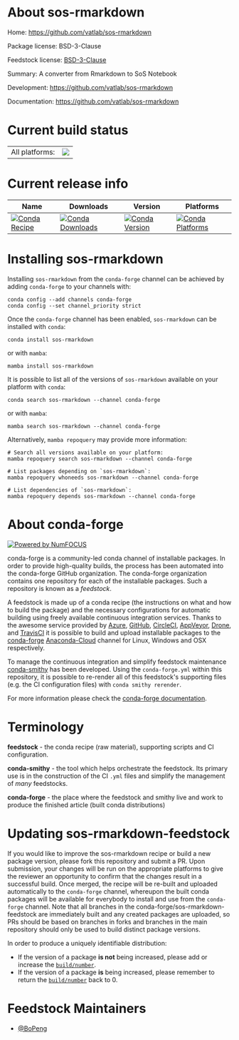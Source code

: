 About sos-rmarkdown
===================

Home: https://github.com/vatlab/sos-rmarkdown

Package license: BSD-3-Clause

Feedstock license: [BSD-3-Clause](https://github.com/conda-forge/sos-rmarkdown-feedstock/blob/master/LICENSE.txt)

Summary: A converter from Rmarkdown to SoS Notebook

Development: https://github.com/vatlab/sos-rmarkdown

Documentation: https://github.com/vatlab/sos-rmarkdown

Current build status
====================


<table><tr><td>All platforms:</td>
    <td>
      <a href="https://dev.azure.com/conda-forge/feedstock-builds/_build/latest?definitionId=8422&branchName=master">
        <img src="https://dev.azure.com/conda-forge/feedstock-builds/_apis/build/status/sos-rmarkdown-feedstock?branchName=master">
      </a>
    </td>
  </tr>
</table>

Current release info
====================

| Name | Downloads | Version | Platforms |
| --- | --- | --- | --- |
| [![Conda Recipe](https://img.shields.io/badge/recipe-sos--rmarkdown-green.svg)](https://anaconda.org/conda-forge/sos-rmarkdown) | [![Conda Downloads](https://img.shields.io/conda/dn/conda-forge/sos-rmarkdown.svg)](https://anaconda.org/conda-forge/sos-rmarkdown) | [![Conda Version](https://img.shields.io/conda/vn/conda-forge/sos-rmarkdown.svg)](https://anaconda.org/conda-forge/sos-rmarkdown) | [![Conda Platforms](https://img.shields.io/conda/pn/conda-forge/sos-rmarkdown.svg)](https://anaconda.org/conda-forge/sos-rmarkdown) |

Installing sos-rmarkdown
========================

Installing `sos-rmarkdown` from the `conda-forge` channel can be achieved by adding `conda-forge` to your channels with:

```
conda config --add channels conda-forge
conda config --set channel_priority strict
```

Once the `conda-forge` channel has been enabled, `sos-rmarkdown` can be installed with `conda`:

```
conda install sos-rmarkdown
```

or with `mamba`:

```
mamba install sos-rmarkdown
```

It is possible to list all of the versions of `sos-rmarkdown` available on your platform with `conda`:

```
conda search sos-rmarkdown --channel conda-forge
```

or with `mamba`:

```
mamba search sos-rmarkdown --channel conda-forge
```

Alternatively, `mamba repoquery` may provide more information:

```
# Search all versions available on your platform:
mamba repoquery search sos-rmarkdown --channel conda-forge

# List packages depending on `sos-rmarkdown`:
mamba repoquery whoneeds sos-rmarkdown --channel conda-forge

# List dependencies of `sos-rmarkdown`:
mamba repoquery depends sos-rmarkdown --channel conda-forge
```


About conda-forge
=================

[![Powered by
NumFOCUS](https://img.shields.io/badge/powered%20by-NumFOCUS-orange.svg?style=flat&colorA=E1523D&colorB=007D8A)](https://numfocus.org)

conda-forge is a community-led conda channel of installable packages.
In order to provide high-quality builds, the process has been automated into the
conda-forge GitHub organization. The conda-forge organization contains one repository
for each of the installable packages. Such a repository is known as a *feedstock*.

A feedstock is made up of a conda recipe (the instructions on what and how to build
the package) and the necessary configurations for automatic building using freely
available continuous integration services. Thanks to the awesome service provided by
[Azure](https://azure.microsoft.com/en-us/services/devops/), [GitHub](https://github.com/),
[CircleCI](https://circleci.com/), [AppVeyor](https://www.appveyor.com/),
[Drone](https://cloud.drone.io/welcome), and [TravisCI](https://travis-ci.com/)
it is possible to build and upload installable packages to the
[conda-forge](https://anaconda.org/conda-forge) [Anaconda-Cloud](https://anaconda.org/)
channel for Linux, Windows and OSX respectively.

To manage the continuous integration and simplify feedstock maintenance
[conda-smithy](https://github.com/conda-forge/conda-smithy) has been developed.
Using the ``conda-forge.yml`` within this repository, it is possible to re-render all of
this feedstock's supporting files (e.g. the CI configuration files) with ``conda smithy rerender``.

For more information please check the [conda-forge documentation](https://conda-forge.org/docs/).

Terminology
===========

**feedstock** - the conda recipe (raw material), supporting scripts and CI configuration.

**conda-smithy** - the tool which helps orchestrate the feedstock.
                   Its primary use is in the construction of the CI ``.yml`` files
                   and simplify the management of *many* feedstocks.

**conda-forge** - the place where the feedstock and smithy live and work to
                  produce the finished article (built conda distributions)


Updating sos-rmarkdown-feedstock
================================

If you would like to improve the sos-rmarkdown recipe or build a new
package version, please fork this repository and submit a PR. Upon submission,
your changes will be run on the appropriate platforms to give the reviewer an
opportunity to confirm that the changes result in a successful build. Once
merged, the recipe will be re-built and uploaded automatically to the
`conda-forge` channel, whereupon the built conda packages will be available for
everybody to install and use from the `conda-forge` channel.
Note that all branches in the conda-forge/sos-rmarkdown-feedstock are
immediately built and any created packages are uploaded, so PRs should be based
on branches in forks and branches in the main repository should only be used to
build distinct package versions.

In order to produce a uniquely identifiable distribution:
 * If the version of a package **is not** being increased, please add or increase
   the [``build/number``](https://docs.conda.io/projects/conda-build/en/latest/resources/define-metadata.html#build-number-and-string).
 * If the version of a package **is** being increased, please remember to return
   the [``build/number``](https://docs.conda.io/projects/conda-build/en/latest/resources/define-metadata.html#build-number-and-string)
   back to 0.

Feedstock Maintainers
=====================

* [@BoPeng](https://github.com/BoPeng/)

